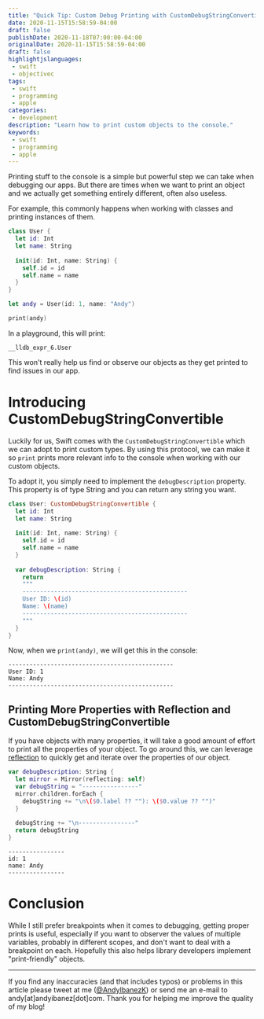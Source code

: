 ```yaml
---
title: "Quick Tip: Custom Debug Printing with CustomDebugStringConvertible in Swift"
date: 2020-11-15T15:58:59-04:00
draft: false
publishDate: 2020-11-18T07:00:00-04:00
originalDate: 2020-11-15T15:58:59-04:00
draft: false
highlightjslanguages:
 - swift
 - objectivec
tags:
 - swift
 - programming
 - apple
categories:
 - development
description: "Learn how to print custom objects to the console."
keywords:
 - swift
 - programming
 - apple
---
```


Printing stuff to the console is a simple but powerful step we can take when debugging our apps. But there are times when we want to print an object and we actually get something entirely different, often also useless.

For example, this commonly happens when working with classes and printing instances of them.

```swift
class User {
  let id: Int
  let name: String
  
  init(id: Int, name: String) {
    self.id = id
    self.name = name
  }
}

let andy = User(id: 1, name: "Andy")

print(andy)
```

In a playground, this will print:

```text
__lldb_expr_6.User
```

This won't really help us find or observe our objects as they get printed to find issues in our app.

# Introducing CustomDebugStringConvertible

Luckily for us, Swift comes with the `CustomDebugStringConvertible` which we can adopt to print custom types. By using this protocol, we can make it so `print` prints more relevant info to the console when working with our custom objects.

To adopt it, you simply need to implement the `debugDescription` property. This property is of type String and you can return any string you want.

```swift
class User: CustomDebugStringConvertible {
  let id: Int
  let name: String
  
  init(id: Int, name: String) {
    self.id = id
    self.name = name
  }
  
  var debugDescription: String {
    return
    """
    -----------------------------------------------
    User ID: \(id)
    Name: \(name)
    -----------------------------------------------
    """
  }
}
```

Now, when we `print(andy)`, we will get this in the console:

```text
-----------------------------------------------
User ID: 1
Name: Andy
-----------------------------------------------
```

## Printing More Properties with Reflection and CustomDebugStringConvertible

If you have objects with many properties, it will take a good amount of effort to print all the properties of your object. To go around this, we can leverage [reflection](https://www.andyibanez.com/posts/quick-introduction-reflection-swift/) to quickly get and iterate over the properties of our object.

```swift
var debugDescription: String {
  let mirror = Mirror(reflecting: self)
  var debugString = "----------------"
  mirror.children.forEach {
    debugString += "\n\($0.label ?? ""): \($0.value ?? "")"
  }
  
  debugString += "\n----------------"
  return debugString
}
```

```text
----------------
id: 1
name: Andy
----------------
```

# Conclusion

While I still prefer breakpoints when it comes to debugging, getting proper prints is useful, especially if you want to observer the values of multiple variables, probably in different scopes, and don't want to deal with a breakpoint on each. Hopefully this also helps library developers implement "print-friendly" objects.

<hr>

If you find any inaccuracies (and that includes typos) or problems in this article please tweet at me ([@AndyIbanezK](https://twitter.com/AndyIbanezK)) or send me an e-mail to andy[at]andyibanez[dot]com. Thank you for helping me improve the quality of my blog!